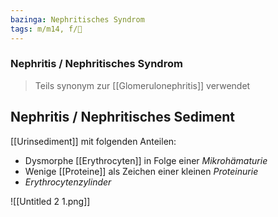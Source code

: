 ```yaml
---
bazinga: Nephritisches Syndrom
tags: m/m14, f/🍺
---
```

### Nephritis / Nephritisches Syndrom
> Teils synonym zur [[Glomerulonephritis]] verwendet

## Nephritis / Nephritisches Sediment
[[Urinsediment]] mit folgenden Anteilen:
- Dysmorphe [[Erythrocyten]] in Folge einer *Mikrohämaturie*
- Wenige [[Proteine]] als Zeichen einer kleinen *Proteinurie*
- *Erythrocytenzylinder*

![[Untitled 2 1.png]]